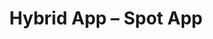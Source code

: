 ---
title: "Hybrid App &ndash; Spot App"
slug : spot-app
description: "Opdracht: bedenk, ontwerp en programmeer een Hybrid App dat het ecologische, economische en sociaal probleem van zwerfvuil en sluikstorten kan helpen oplossen."
tags:
  - name: PHP
  - name: MySQL
  - name: Symfony
  - name: Ionic
type: intern
members:
    - name : Maxim Van Hove
      major: Multimediaproductie
      minor: New Media Development
      academic-year: 3de jaar
thumbnail:
    url: thumb_800x400.png
    alt: ""
    height: 1
    width: 2
    text-color: "77bda2"
    background-color: "77bda2"
media:
    - url : detail1_VanHoveMaxim.png
      type: image
    - url : detail2_VanHoveMaxim.png
      type: image
    - url : detail3_VanHoveMaxim.png
      type: image
created: 20/01/2017
order: 12
---